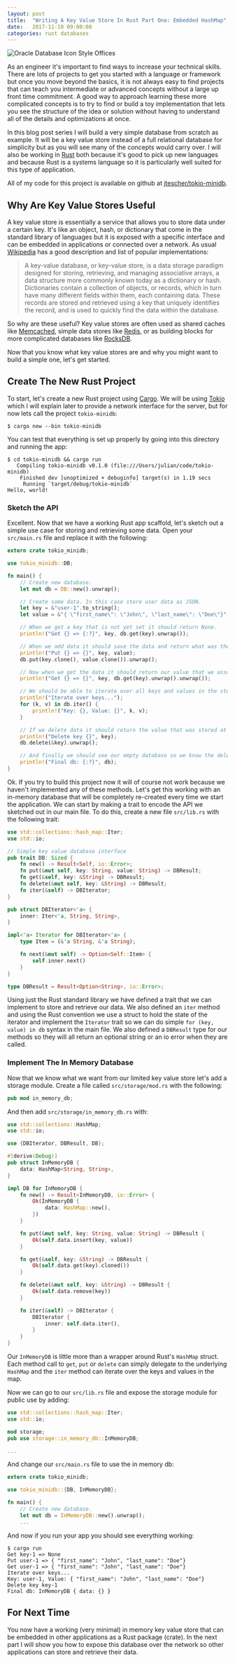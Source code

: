 ```yaml
---
layout: post
title:  "Writing A Key Value Store In Rust Part One: Embedded HashMap"
date:   2017-11-10 09:00:00
categories: rust databases
---
```


![Oracle Database Icon Style Offices](/assets/writing-a-key-value-store-in-rust-part-one/databases.jpg)

As an engineer it's important to find ways to increase your technical skills. There are lots of projects to get you
started with a language or framework but once you move beyond the basics, it is not always easy to find projects that can
teach you intermediate or advanced concepts without a large up front time commitment. A good way to approach learning
these more complicated concepts is to try to find or build a toy implementation that lets you see the structure of the
idea or solution without having to understand all of the details and optimizations at once.

In this blog post series I will build a very simple database from scratch as example. It will be a key value store
instead of a full relational database for simplicity but as you will see many of the concepts would carry over. I will
also be working in [Rust](https://www.rust-lang.org/) both because it's good to pick up new languages and because Rust
is a systems language so it is particularly well suited for this type of application.

All of my code for this project is available on github at [jtescher/tokio-minidb](https://github.com/jtescher/tokio-minidb/tree/v1).

## Why Are Key Value Stores Useful

A key value store is essentially a service that allows you to store data under a certain key. It's like an object, hash,
or dictionary that come in the standard library of languages but it is exposed with a specific interface and can be
embedded in applications or connected over a network. As usual [Wikipedia](https://en.wikipedia.org/wiki/Key-value_database)
has a good description and list of popular implementations:

> A key-value database, or key-value store, is a data storage paradigm designed for storing, retrieving, and managing
associative arrays, a data structure more commonly known today as a dictionary or hash. Dictionaries contain a
collection of objects, or records, which in turn have many different fields within them, each containing data.
These records are stored and retrieved using a key that uniquely identifies the record, and is used to quickly find the
data within the database.

So why are these useful? Key value stores are often used as shared caches like
[Memcached](https://en.wikipedia.org/wiki/Memcached), simple data stores like [Redis](https://redis.io), or as building
blocks for more complicated databases like [RocksDB](http://rocksdb.org).

Now that you know what key value stores are and why you might want to build a simple one, let's get started.

## Create The New Rust Project

To start, let's create a new Rust project using [Cargo](http://doc.crates.io). We will be using [Tokio](https://tokio.rs)
which I will explain later to provide a network interface for the server, but for now lets call the project
`tokio-minidb`:

```shell
$ cargo new --bin tokio-minidb
```

You can test that everything is set up properly by going into this directory and running the app:

```shell
$ cd tokio-minidb && cargo run
   Compiling tokio-minidb v0.1.0 (file:///Users/julian/code/tokio-minidb)
    Finished dev [unoptimized + debuginfo] target(s) in 1.19 secs
     Running `target/debug/tokio-minidb`
Hello, world!
```

### Sketch the API

Excellent. Now that we have a working Rust app scaffold, let's sketch out a simple use case for storing and retrieving
some data. Open your `src/main.rs` file and replace it with the following:

```rust
extern crate tokio_minidb;

use tokio_minidb::DB;

fn main() {
    // Create new database.
    let mut db = DB::new().unwrap();

    // Create some data. In this case store user data as JSON.
    let key = &"user-1".to_string();
    let value = &"{ \"first_name\": \"John\", \"last_name\": \"Doe\"}".to_string();

    // When we get a key that is not yet set it should return None.
    println!("Get {} => {:?}", key, db.get(key).unwrap());

    // When we add data it should save the data and return what was there before, in this case None.
    println!("Put {} => {}", key, value);
    db.put(key.clone(), value.clone()).unwrap();

    // Now when we get the data it should return our value that we associated with this key.
    println!("Get {} => {}", key, db.get(key).unwrap().unwrap());

    // We should be able to iterate over all keys and values in the store.
    println!("Iterate over keys...");
    for (k, v) in db.iter() {
        println!("Key: {}, Value: {}", k, v);
    }

    // If we delete data it should return the value that was stored at the key.
    println!("Delete key {}", key);
    db.delete(&key).unwrap();

    // And finally we should see our empty database so we know the delete was successful.
    println!("Final db: {:?}", db);
}
```

Ok. If you try to build this project now it will of course not work because we haven't implemented any of these methods.
Let's get this working with an in-memory database that will be completely re-created every time we start the application.
We can start by making a trait to encode the API we sketched out in our main file. To do this, create a new file
`src/lib.rs` with the following trait:

```rust
use std::collections::hash_map::Iter;
use std::io;

// Simple key value database interface
pub trait DB: Sized {
    fn new() -> Result<Self, io::Error>;
    fn put(&mut self, key: String, value: String) -> DBResult;
    fn get(&self, key: &String) -> DBResult;
    fn delete(&mut self, key: &String) -> DBResult;
    fn iter(&self) -> DBIterator;
}

pub struct DBIterator<'a> {
    inner: Iter<'a, String, String>,
}

impl<'a> Iterator for DBIterator<'a> {
    type Item = (&'a String, &'a String);

    fn next(&mut self) -> Option<Self::Item> {
        self.inner.next()
    }
}

type DBResult = Result<Option<String>, io::Error>;
```

Using just the Rust standard library we have defined a trait that we can implement to store and retrieve our data. We
also defined an `iter` method and using the Rust convention we use a struct to hold the state of the iterator and
implement the `Iterator` trait so we can do simple `for (key, value) in db` syntax in the main file. We also defined a
`DBResult` type for our methods so they will all return an optional string or an io error when they are called.

### Implement The In Memory Database

Now that we know what we want from our limited key value store let's add a storage module. Create a file called
`src/storage/mod.rs` with the following:

```rust
pub mod in_memory_db;
```

And then add `src/storage/in_memory_db.rs` with:

```rust
use std::collections::HashMap;
use std::io;

use {DBIterator, DBResult, DB};

#[derive(Debug)]
pub struct InMemoryDB {
    data: HashMap<String, String>,
}

impl DB for InMemoryDB {
    fn new() -> Result<InMemoryDB, io::Error> {
        Ok(InMemoryDB {
            data: HashMap::new(),
        })
    }

    fn put(&mut self, key: String, value: String) -> DBResult {
        Ok(self.data.insert(key, value))
    }

    fn get(&self, key: &String) -> DBResult {
        Ok(self.data.get(key).cloned())
    }

    fn delete(&mut self, key: &String) -> DBResult {
        Ok(self.data.remove(key))
    }

    fn iter(&self) -> DBIterator {
        DBIterator {
            inner: self.data.iter(),
        }
    }
}
```

Our `InMemoryDB` is little more than a wrapper around Rust's `HashMap` struct. Each method call to `get`, `put` or
`delete` can simply delegate to the underlying `HashMap` and the `iter` method can iterate over the keys and values in
the map.

Now we can go to our `src/lib.rs` file and expose the storage module for public use by adding:

```rust
use std::collections::hash_map::Iter;
use std::io;

mod storage;
pub use storage::in_memory_db::InMemoryDB;

...
```

And change our `src/main.rs` file to use the in memory db:

```rust
extern crate tokio_minidb;

use tokio_minidb::{DB, InMemoryDB};

fn main() {
    // Create new database.
    let mut db = InMemoryDB::new().unwrap();
    ...
```

And now if you run your app you should see everything working:

```shell
$ cargo run
Get key-1 => None
Put user-1 => { "first_name": "John", "last_name": "Doe"}
Get user-1 => { "first_name": "John", "last_name": "Doe"}
Iterate over keys...
Key: user-1, Value: { "first_name": "John", "last_name": "Doe"}
Delete key key-1
Final db: InMemoryDB { data: {} }
```

## For Next Time

You now have a working (very minimal) in memory key value store that can be embedded in other applications as a Rust
package (crate). In the next part I will show you how to expose this database over the network so other applications can
store and retrieve their data.

